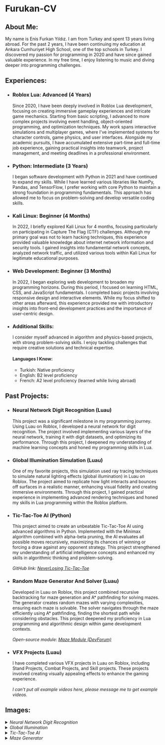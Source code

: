 <h1>Furukan-CV</h1>

<h2>About Me:</h2>
<p>
  My name is Enis Furkan Yıldız. I am from Turkey and spent 13 years living abroad. For the past 2 years, I have been continuing my education at Ankara Cumhuriyet High School, one of the top schools in Turkey. I discovered my passion for programming in 2020 and have since gained valuable experience. In my free time, I enjoy listening to music and diving deeper into programming challenges.
</p>

<h2>Experiences:</h2>
<ul>
  <li>
    <h3>Roblox Lua: Advanced (4 Years)</h3>
    <p>
      Since 2020, I have been deeply involved in Roblox Lua development, focusing on creating immersive gameplay experiences and intricate game mechanics. Starting from basic scripting, I advanced to more complex projects involving event handling, object-oriented programming, and optimization techniques. My work spans interactive simulations and multiplayer games, where I've implemented systems for character controls, game physics, and user interfaces. Alongside my academic pursuits, I have accumulated extensive part-time and full-time job experience, gaining practical insights into teamwork, project management, and meeting deadlines in a professional environment.
    </p>
  </li>
  <li>
    <h3>Python: Intermediate (3 Years)</h3>
    <p>
      I began software development with Python in 2021 and have continued to expand my skills. While I have learned various libraries like NumPy, Pandas, and TensorFlow, I prefer working with core Python to maintain a strong foundation in programming fundamentals. This approach has allowed me to focus on problem-solving and develop versatile coding skills.
    </p>
  </li>
  <li>
    <h3>Kali Linux: Beginner (4 Months)</h3>
    <p>
      In 2022, I briefly explored Kali Linux for 4 months, focusing particularly on participating in Capture The Flag (CTF) challenges. Although my primary goal was not to learn hacking techniques, this experience provided valuable knowledge about internet network information and security tools. I gained insights into fundamental network concepts, analyzed network traffic, and utilized various tools within Kali Linux for legitimate educational purposes.
    </p>
  </li>
  <li>
    <h3>Web Development: Beginner (3 Months)</h3>
    <p>
      In 2022, I began exploring web development to broaden my programming horizons. During this period, I focused on learning HTML, CSS, and JavaScript fundamentals. I completed basic projects involving responsive design and interactive elements. While my focus shifted to other areas afterward, this experience provided me with introductory insights into front-end development practices and the importance of user-centric design.
    </p>
  </li>
  <li>
    <h3>Additional Skills:</h3>
    <p>
      I consider myself advanced in algorithm and physics-based projects, with strong problem-solving skills. I enjoy tackling challenges that require creative solutions and technical expertise.
    </p>
    <h4>Languages I Know:</h4>
    <ul>
      <li>Turkish: Native proficiency</li>
      <li>English: B2 level proficiency</li>
      <li>French: A2 level proficiency (learned while living abroad)</li>
    </ul>
  </li>
</ul>

<h2>Past Projects:</h2>
<ul>
  <li>
    <h3>Neural Network Digit Recognition (Luau)</h3>
    <p>
      This project was a significant milestone in my programming journey. Using Luau on Roblox, I developed a neural network for digit recognition. The project involved implementing various layers of the neural network, training it with digit datasets, and optimizing its performance. Through this project, I deepened my understanding of machine learning concepts and honed my programming skills in Lua.
    </p>
  </li>
  <li>
    <h3>Global Illumination Simulation (Luau)</h3>
    <p>
      One of my favorite projects, this simulation used ray tracing techniques to simulate natural lighting effects (global illumination) in Luau on Roblox. The project aimed to replicate how light interacts and bounces off surfaces in a realistic manner, enhancing visual fidelity and creating immersive environments. Through this project, I gained practical experience in implementing advanced rendering techniques and honed my skills in Lua programming within the Roblox platform.
    </p>
  </li>
  <li>
    <h3>Tic-Tac-Toe AI (Python)</h3>
    <p>
      This project aimed to create an unbeatable Tic-Tac-Toe AI using advanced algorithms in Python. Implemented with the Minimax algorithm combined with alpha-beta pruning, the AI evaluates all possible moves recursively, maximizing its chances of winning or forcing a draw against any opponent strategy. This project strengthened my understanding of artificial intelligence concepts and enhanced my skills in algorithmic thinking and problem-solving.
      <br><br>
      <i>GitHub link: <a href="https://github.com/Furukan/NeverLosingTic-Tac-Toe">NeverLosing Tic-Tac-Toe</a></i>
    </p>
  </li>
  <li>
    <h3>Random Maze Generator And Solver (Luau)</h3>
    <p>
      Developed in Luau on Roblox, this project combined recursive backtracking for maze generation and A* pathfinding for solving mazes. The generator creates random mazes with varying complexities, ensuring each maze is solvable. The solver navigates through the maze efficiently using A* pathfinding, finding the shortest path while considering obstacles. This project deepened my proficiency in Lua programming and algorithmic design within game development contexts.
      <br><br>
      <i>Open-source module: <a href="https://devforum.roblox.com/t/mazemodule-create-mazes-and-find-your-way/3014919">Maze Module (DevForum)</a></i>
    </p>
  </li>
  <li>
    <h3>VFX Projects (Luau)</h3>
    <p>
      I have completed various VFX projects in Luau on Roblox, including Stand Projects, Combat Projects, and Skill projects. These projects involved creating visually appealing effects to enhance the gaming experience.
      <br><br>
      <i>I can't put all example videos here, please message me to get example videos.</i>
    </p>
  </li>
</ul>

<h2>Images:</h2>
<details>
  <summary><i>Neural Network Digit Recognition</i></summary>
</details>

<details>
  <summary><i>Global Illumination</i></summary>
</details>

<details>
  <summary><i>Tic-Tac-Toe AI</i></summary>
  https://github.com/Furukan/Furukan/assets/93734219/67a5811b-d2bf-4a3e-8507-d31d3f54d723
</details>

<details>
  <summary><i>Maze Generator</i></summary>
  https://github.com/Furukan/Furukan/assets/93734219/5d180d72-cf24-43cf-8239-e61549b82ef6
  https://github.com/Furukan/Furukan/assets/93734219/01928613-64fc-4dd8-a80f-232bc6cca964
</details>
